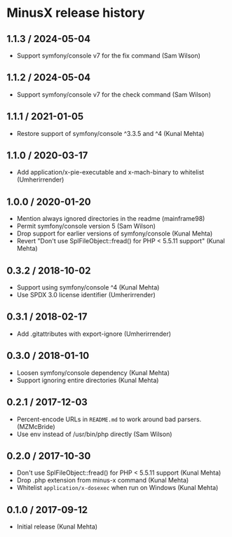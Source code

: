 # MinusX release history #

## 1.1.3 / 2024-05-04 ##
* Support symfony/console v7 for the fix command (Sam Wilson)

## 1.1.2 / 2024-05-04 ##
* Support symfony/console v7 for the check command (Sam Wilson)

## 1.1.1 / 2021-01-05 ##
* Restore support of symfony/console ^3.3.5 and ^4 (Kunal Mehta)

## 1.1.0 / 2020-03-17 ##
* Add application/x-pie-executable and x-mach-binary to whitelist (Umherirrender)

## 1.0.0 / 2020-01-20 ##
* Mention always ignored directories in the readme (mainframe98)
* Permit symfony/console version 5 (Sam Wilson)
* Drop support for earlier versions of symfony/console (Kunal Mehta)
* Revert "Don't use SplFileObject::fread() for PHP < 5.5.11 support" (Kunal Mehta)

## 0.3.2 / 2018-10-02 ##
* Support using symfony/console ^4 (Kunal Mehta)
* Use SPDX 3.0 license identifier (Umherirrender)

## 0.3.1 / 2018-02-17 ##
* Add .gitattributes with export-ignore (Umherirrender)

## 0.3.0 / 2018-01-10 ##
* Loosen symfony/console dependency (Kunal Mehta)
* Support ignoring entire directories (Kunal Mehta)

## 0.2.1 / 2017-12-03 ##
* Percent-encode URLs in `README.md` to work around bad parsers. (MZMcBride)
* Use env instead of /usr/bin/php directly (Sam Wilson)

## 0.2.0 / 2017-10-30 ##
* Don't use SplFileObject::fread() for PHP < 5.5.11 support (Kunal Mehta)
* Drop .php extension from minus-x command (Kunal Mehta)
* Whitelist `application/x-dosexec` when run on Windows (Kunal Mehta)

## 0.1.0 / 2017-09-12 ##

* Initial release (Kunal Mehta)
